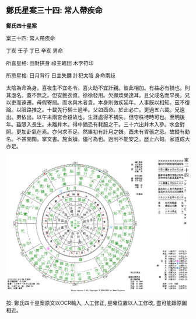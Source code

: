 ## 鄭氏星案三十四: 常人帶疾命

**鄭氏四十星案**

案三十四: 常人帶疾命

丁亥 壬子 丁巳 辛亥 男命

所喜星格: 田財拱身 祿主臨田 木孛符印

所忌星格: 日月背行 日主失躔 計犯太陰 身命兩歧

太陰為命為身。喜夜生不宜冬令。喜火助不宜計親。彼此相加。有益必有損也。則其虛名。蓋不無之。但安飽衣資。徐徐發用。欠顯煥榮達耳。且父成名而早喪。兄以吏而遠遷。母假寄居。而水與木者貴。本身則微疾延年。人事既以相知。茲不復論。以限路推之。十載先行柳土過半。父如酉命。於此必亡。更過五六載。兄遠出。弟依出。以午未兩宮合殺故也。生涯處得不補失。但守株待時可也。至明後年。雖限入長生。未離井木。得中猶恐有耗服之干。三十六出井木入參。水金對照。更加卦氣在焉。亦何求不足。然畢初有計月之嫌。酉未有胃張之忌。故縱有勳名。不甚開闊。掌文書。施案牘。儘可為也。過則不能安之。歷止六旬。家道成大亦足。

![img](../../../saved_images/xox5ZaY6OzwJGMxmNdgr9IqGLTzzYxy_xyDRxlfsUZxElTnvidYYKUx-Ki7WsHgo8kPOGiNMsDwC0PZbbx8z27ZDPQQS6ZLvERPNpDZuKJ4=w1280)

按: 鄭氏四十星案原文以OCR輸入, 人工修正, 星曜位置以人工修改, 盡可能跟原圖相近。